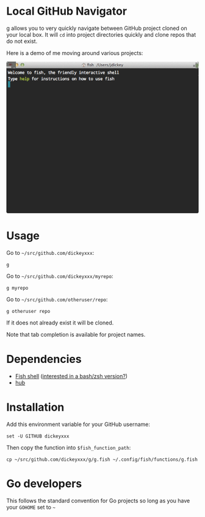 Local GitHub Navigator
======================

g allows you to very quickly navigate between GitHub project cloned on your
local box. It will `cd` into project directories quickly and clone repos that do
not exist.

Here is a demo of me moving around various projects:

![demo](g.gif)

Usage
=====

Go to `~/src/github.com/dickeyxxx`:

```
g
```

Go to `~/src/github.com/dickeyxxx/myrepo`:

```
g myrepo
```

Go to `~/src/github.com/otheruser/repo`:

```
g otheruser repo
```

If it does not already exist it will be cloned.

Note that tab completion is available for project names.

Dependencies
============

* [Fish shell](http://fishshell.com/) ([interested in a bash/zsh version?](issues))
* [hub](https://hub.github.com/)

Installation
============

Add this environment variable for your GitHub username:

    set -U GITHUB dickeyxxx

Then copy the function into `$fish_function_path`:

    cp ~/src/github.com/dickeyxxx/g/g.fish ~/.config/fish/functions/g.fish

Go developers
=============

This follows the standard convention for Go projects so long as you have your
`GOHOME` set to `~`
